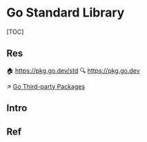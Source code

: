 # Go Standard Library

[TOC]



## Res
🏠 https://pkg.go.dev/std
🔍 https://pkg.go.dev

↗ [Go Third-party Packages](../../../🛠️%20Programming%20Tools%20Chain/🚠%20Application%20Runtimes%20&%20SDKs/Golang%20Runtimes%20Environments/Go%20Third-party%20Packages/Go%20Third-party%20Packages.md)



## Intro


## Ref

